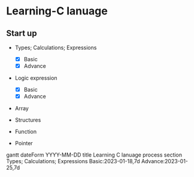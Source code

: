 # Learning-C lanuage
## Start up

- Types; Calculations; Expressions
  - [x] Basic
  - [X] Advance

- Logic expression
  - [x] Basic
  - [x] Advance 

- Array

- Structures

- Function

- Pointer

gantt
dateForm YYYY-MM-DD
title Learning C lanuage process
section Types; Calculations; Expressions
Basic:2023-01-18,7d
Advance:2023-01-25,7d
